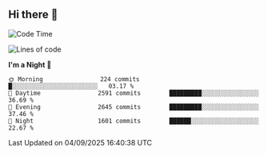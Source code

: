 ## Hi there 👋

<!--
**Wangmerlyn/Wangmerlyn** is a ✨ _special_ ✨ repository because its `README.md` (this file) appears on your GitHub profile.

Here are some ideas to get you started:

- 🔭 I’m currently working on ...
- 🌱 I’m currently learning ...
- 👯 I’m looking to collaborate on ...
- 🤔 I’m looking for help with ...
- 💬 Ask me about ...
- 📫 How to reach me: ...
- 😄 Pronouns: ...
- ⚡ Fun fact: ...
-->
<!--START_SECTION:waka-->
![Code Time](http://img.shields.io/badge/Code%20Time-536%20hrs%2033%20mins-blue)

![Lines of code](https://img.shields.io/badge/From%20Hello%20World%20I%27ve%20Written-41.6%20million%20lines%20of%20code-blue)

**I'm a Night 🦉** 

```text
🌞 Morning                224 commits         █░░░░░░░░░░░░░░░░░░░░░░░░   03.17 % 
🌆 Daytime                2591 commits        █████████░░░░░░░░░░░░░░░░   36.69 % 
🌃 Evening                2645 commits        █████████░░░░░░░░░░░░░░░░   37.46 % 
🌙 Night                  1601 commits        ██████░░░░░░░░░░░░░░░░░░░   22.67 % 
```



 Last Updated on 04/09/2025 16:40:38 UTC
<!--END_SECTION:waka-->
